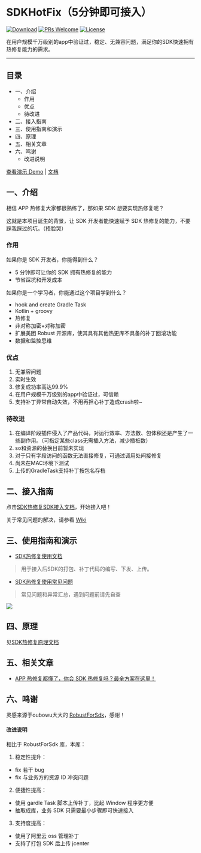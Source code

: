 # SDKHotFix（5分钟即可接入）

[![Download](https://img.shields.io/github/package-json/v/feelschaotic/SDKHotFix/master)]()
[![PRs Welcome](https://img.shields.io/badge/PRs-welcome-brightgreen.svg)](https://github.com/feelschaotic/SDKHotFix/pulls)
[![License](https://img.shields.io/badge/License-Apache%202.0-blue.svg)](https://raw.githubusercontent.com/Meituan-Dianping/Robust/master/LICENSE)  

在用户规模千万级别的app中验证过，稳定、无兼容问题，满足你的SDK快速拥有热修复能力的需求。

---
## 目录

- 一、介绍
  * 作用
  * 优点
  * 待改进
- 二、接入指南
- 三、使用指南和演示
- 四、原理
- 五、相关文章
- 六、鸣谢
    * 改进说明
    
[查看演示 Demo](https://github.com/feelschaotic/SDKHotFix/tree/master/business_sdk) | [文档](https://github.com/feelschaotic/SDKHotFix/wiki)


## 一、介绍

相信 APP 热修复大家都很熟练了，那如果 SDK 想要实现热修复呢？

这就是本项目诞生的背景，让 SDK 开发者能快速赋予 SDK 热修复的能力，不要踩我踩过的坑。（捂脸哭）

### 作用

如果你是 SDK 开发者，你能得到什么？
- 5 分钟即可让你的 SDK 拥有热修复的能力
- 节省踩坑和开发成本

如果你是一个学习者，你能通过这个项目学到什么？
- hook and create Gradle Task
- Kotlin + groovy
- 热修复
- 非对称加密+对称加密
- 扩展美团 Robust 开源库，使其具有其他热更库不具备的补丁回滚功能
- 数据和监控思维

### 优点

1. 无兼容问题
2. 实时生效
3. 修复成功率高达99.9%
4. 在用户规模千万级别的app中验证过，可信赖
5. 支持补丁异常自动失效，不用再担心补丁造成crash啦~

### 待改进

1. 在编译阶段插件侵入了产品代码，对运行效率、方法数、包体积还是产生了一些副作用。（可指定某些class无需插入方法，减少插桩数）
2. so和资源的替换目前暂未实现 
3. 对于只有字段访问的函数无法直接修复，可通过调用处间接修复
4. 尚未在MAC环境下测试
5. 上传的GradleTask支持补丁按包名存档

## 二、接入指南 

点击[SDK热修复SDK接入文档](https://github.com/feelschaotic/SDKHotFix/wiki/SDK%E7%83%AD%E4%BF%AE%E5%A4%8DSDK%E6%8E%A5%E5%85%A5%E6%96%87%E6%A1%A3)，开始接入吧！

关于常见问题的解决，请参看 [Wiki](https://github.com/feelschaotic/SDKHotFix/wiki)

## 三、使用指南和演示

- [SDK热修复使用文档](https://github.com/feelschaotic/SDKHotFix/wiki/SDK%E7%83%AD%E4%BF%AE%E5%A4%8D%E4%BD%BF%E7%94%A8%E6%96%87%E6%A1%A3)
> 用于接入后SDK的打包、补丁代码的编写、下发、上传。

- [SDK热修复使用常见问题](https://github.com/feelschaotic/SDKHotFix/wiki/%E5%B8%B8%E8%A7%81%E9%97%AE%E9%A2%98%E4%B8%8E%E5%BC%82%E5%B8%B8%E8%87%AA%E6%9F%A5)
> 常见问题和异常汇总，遇到问题前请先自查

![](https://github.com/feelschaotic/SDKHotFix/blob/master/gif/%E6%BC%94%E7%A4%BAdemo%E5%B9%B6%E7%BC%96%E5%86%99%E8%A1%A5%E4%B8%81.gif)

## 四、原理

见[SDK热修复原理文档]()

## 五、相关文章

- [APP 热修复都懂了，你会 SDK 热修复吗？最全方案在这里！](https://juejin.im/post/5d299aaae51d45105e021367)

## 六、鸣谢

灵感来源于oubowu大大的 [RobustForSdk](https://github.com/oubowu/RobustForSdk)，感谢！

#### 改进说明
相比于 RobustForSdk 库，本库：
1. 稳定性提升：
- fix 若干 bug
- fix 与业务方的资源 ID 冲突问题
2. 便捷性提高：
- 使用 gardle Task 脚本上传补丁，比起 Window 程序更方便
- 抽取成库，业务 SDK 只需要最小步骤即可快速接入
3. 支持度提高：
- 使用了阿里云 oss 管理补丁 
- 支持了打包 SDK 后上传 jcenter



